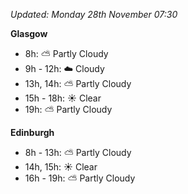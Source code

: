*Updated: Monday 28th November 07:30*

**Glasgow**

* 8h: :partly_sunny: Partly Cloudy
* 9h - 12h: :cloud: Cloudy
* 13h, 14h: :partly_sunny: Partly Cloudy
* 15h - 18h: :sunny: Clear
* 19h: :partly_sunny: Partly Cloudy

**Edinburgh**

* 8h - 13h: :partly_sunny: Partly Cloudy
* 14h, 15h: :sunny: Clear
* 16h - 19h: :partly_sunny: Partly Cloudy
